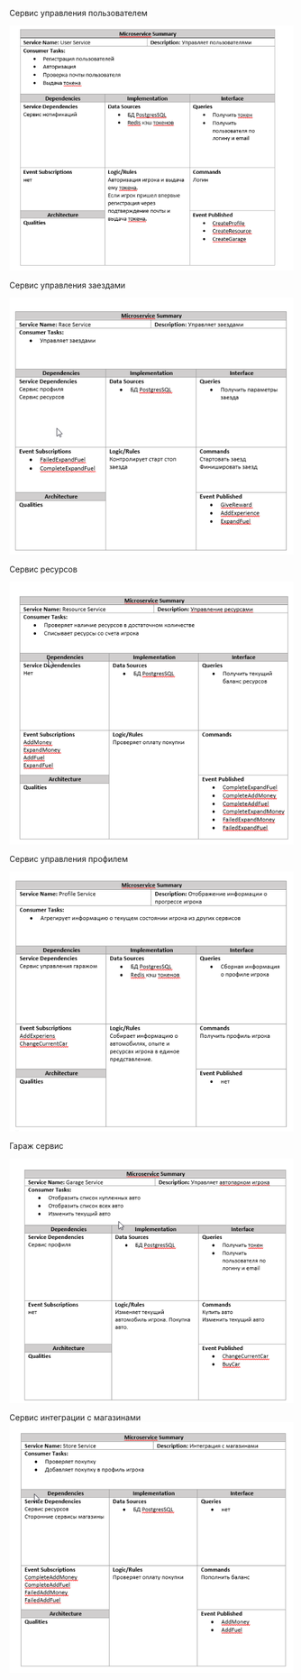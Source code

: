 Сервис управления пользователем


![](MicroserviceSummary/UserService.png)


Сервис управления заездами


![](MicroserviceSummary/RaceService.png)


Сервис ресурсов


![](MicroserviceSummary/ResourceService.png)


Сервис управления профилем


![](MicroserviceSummary/ProfileService.png)


Гараж сервис


![](MicroserviceSummary/GarageService.png)


Сервис интеграции с магазинами
![](MicroserviceSummary/StoreService.png)
